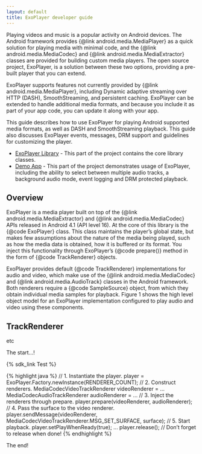 ```yaml
---
layout: default
title: ExoPlayer developer guide
---
```


Playing videos and music is a popular activity on Android devices. The Android framework
provides {@link android.media.MediaPlayer} as a quick solution for playing media with minimal
code, and the {@link android.media.MediaCodec} and {@link android.media.MediaExtractor} classes
are provided for building custom media players. The open source project, ExoPlayer, is a
solution between these two options, providing a pre-built player that you can extend.

ExoPlayer supports features not currently provided by
{@link android.media.MediaPlayer}, including Dynamic adaptive streaming
over HTTP (DASH), SmoothStreaming, and persistent caching. ExoPlayer can be extended
to handle additional media formats, and because you include it as part of your app code,
you can update it along with your app.

This guide describes how to use ExoPlayer for playing Android supported media formats, as well as
DASH and SmoothStreaming playback. This guide also discusses ExoPlayer events, messages, DRM
support and guidelines for customizing the player.

* [ExoPlayer Library](https://github.com/google/ExoPlayer/tree/master/library) - This part of the
  project contains the core library classes.
* [Demo App](https://github.com/google/ExoPlayer/tree/master/demo) - This part of the project
  demonstrates usage of ExoPlayer, including the ability to select between multiple audio tracks,
  a background audio mode, event logging and DRM protected playback.

## Overview ##

ExoPlayer is a media player built on top of the {@link android.media.MediaExtractor} and
{@link android.media.MediaCodec} APIs released in Android 4.1 (API level 16). At the core of this
library is the {@code ExoPlayer} class. This class maintains the player’s global state, but makes few
assumptions about the nature of the media being played, such as how the media data is obtained,
how it is buffered or its format. You inject this functionality through ExoPlayer’s {@code
prepare()} method in the form of {@code TrackRenderer} objects.

ExoPlayer provides default {@code TrackRenderer} implementations for audio and
video, which make use of the {@link android.media.MediaCodec} and {@link android.media.AudioTrack}
classes in the Android framework. Both renderers require a {@code SampleSource} object, from which
they obtain individual media samples for playback. Figure 1 shows the high level object model for
an ExoPlayer implementation configured to play audio and video using these components.

## TrackRenderer ##

etc

The start...!

{% sdk_link Test %}

{% highlight java %}
// 1. Instantiate the player.
player = ExoPlayer.Factory.newInstance(RENDERER_COUNT);
// 2. Construct renderers.
MediaCodecVideoTrackRenderer videoRenderer = …
MediaCodecAudioTrackRenderer audioRenderer = ...
// 3. Inject the renderers through prepare.
player.prepare(videoRenderer, audioRenderer);
// 4. Pass the surface to the video renderer.
player.sendMessage(videoRenderer, MediaCodecVideoTrackRenderer.MSG_SET_SURFACE,
        surface);
// 5. Start playback.
player.setPlayWhenReady(true);
...
player.release(); // Don’t forget to release when done!
{% endhighlight %}

The end!